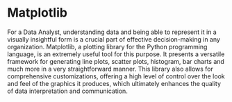 # Matplotlib 

For a Data Analyst, understanding data and being able to represent it in a visually insightful form is a crucial part of effective decision-making in any organization. Matplotlib, a plotting library for the Python programming language, is an extremely useful tool for this purpose. It presents a versatile framework for generating line plots, scatter plots, histogram, bar charts and much more in a very straightforward manner. This library also allows for comprehensive customizations, offering a high level of control over the look and feel of the graphics it produces, which ultimately enhances the quality of data interpretation and communication.